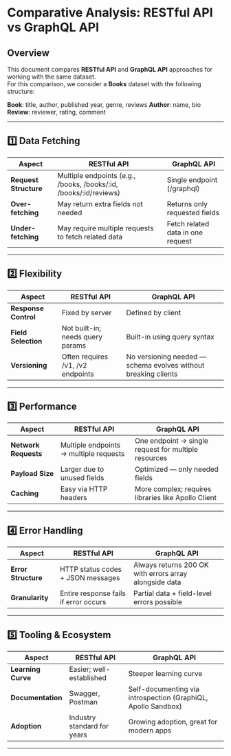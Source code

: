 # Comparative Analysis: RESTful API vs GraphQL API

##  Overview
This document compares **RESTful API** and **GraphQL API** approaches for working with the same dataset.  
For this comparison, we consider a **Books** dataset with the following structure:

**Book**: title, author, published year, genre, reviews
**Author**: name, bio
**Review**: reviewer, rating, comment

---

## 1️⃣ Data Fetching

| Aspect | RESTful API | GraphQL API |
|--------|-------------|-------------|
| **Request Structure** | Multiple endpoints (e.g., /books, /books/:id, /books/:id/reviews) | Single endpoint (/graphql) |
| **Over-fetching** | May return extra fields not needed | Returns only requested fields |
| **Under-fetching** | May require multiple requests to fetch related data | Fetch related data in one request |

---

## 2️⃣ Flexibility

| Aspect | RESTful API | GraphQL API |
|--------|-------------|-------------|
| **Response Control** | Fixed by server | Defined by client |
| **Field Selection** | Not built-in; needs query params | Built-in using query syntax |
| **Versioning** | Often requires /v1, /v2 endpoints | No versioning needed — schema evolves without breaking clients |

---

## 3️⃣ Performance

| Aspect | RESTful API | GraphQL API |
|--------|-------------|-------------|
| **Network Requests** | Multiple endpoints → multiple requests | One endpoint → single request for multiple resources |
| **Payload Size** | Larger due to unused fields | Optimized — only needed fields |
| **Caching** | Easy via HTTP headers | More complex; requires libraries like Apollo Client |

---

## 4️⃣ Error Handling

| Aspect | RESTful API | GraphQL API |
|--------|-------------|-------------|
| **Error Structure** | HTTP status codes + JSON messages | Always returns 200 OK with errors array alongside data |
| **Granularity** | Entire response fails if error occurs | Partial data + field-level errors possible |

---

## 5️⃣ Tooling & Ecosystem

| Aspect | RESTful API | GraphQL API |
|--------|-------------|-------------|
| **Learning Curve** | Easier; well-established | Steeper learning curve |
| **Documentation** | Swagger, Postman | Self-documenting via introspection (GraphiQL, Apollo Sandbox) |
| **Adoption** | Industry standard for years | Growing adoption, great for modern apps |

---